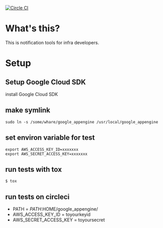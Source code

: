 [![Circle CI](https://circleci.com/gh/yosukesuzuki/let-me-notify.svg?style=svg)](https://circleci.com/gh/yosukesuzuki/let-me-notify)

# What's this?
This is notification tools for infra developers.

# Setup
## Setup Google Cloud SDK
install Google Cloud SDK


## make symlink 
```
sudo ln -s /some/whare/google_appengine /usr/local/google_appengine
```

## set environ variable for test

```
export AWS_ACCESS_KEY_ID=xxxxxxx
export AWS_SECRET_ACCESS_KEY=xxxxxxx
```

## run tests with tox
```
$ tox
```

## run tests on circleci
- PATH = $PATH:$HOME/google_appengine/
- AWS_ACCESS_KEY_ID = toyourkeyid
- AWS_SECRET_ACCESS_KEY = toyoursecret

